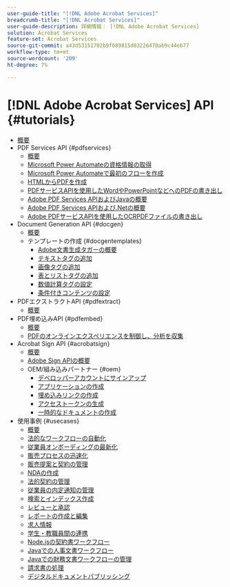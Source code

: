 ```yaml
---
user-guide-title: "[!DNL Adobe Acrobat Services]"
breadcrumb-title: "[!DNL Acrobat Services]"
user-guide-description: 詳細情報： [!DNL Adobe Acrobat Services]
solution: Acrobat Services
feature-set: Acrobat Services
source-git-commit: a43d53151702b9f689815d03226470ab9c44eb77
workflow-type: tm+mt
source-wordcount: '209'
ht-degree: 7%

---
```



# [!DNL Adobe Acrobat Services] API {#tutorials}

+ [概要](overview.md)
+ PDF Services API {#pdfservices}
   + [概要](pdfservices/overview-pdfservices.md)
   + [Microsoft Power Automateの資格情報の取得](pdfservices/getting-credentials-power-automate.md)
   + [Microsoft Power Automateで最初のフローを作成](pdfservices/create-workflow-power-automate.md)
   + [HTMLからPDFを作成](pdfservices/createpdffromhtml.md)
   + [PDFサービスAPIを使用したWordやPowerPointなどへのPDFの書き出し](pdfservices/exportpdf.md)
   + [Adobe PDF Services APIおよびJavaの概要](pdfservices/gettingstartedjava.md)
   + [Adobe PDF Services APIおよび.Netの概要](pdfservices/gettingstartednet.md)
   + [Adobe PDFサービスAPIを使用したOCRPDFファイルの書き出し](pdfservices/ocr.md)
+ Document Generation API {#docgen}
   + [概要](docgen/overview-docgen.md)
   + テンプレートの作成 {#docgentemplates}
      + [Adobe文書生成タガーの概要](docgen/taggeroverview.md)
      + [テキストタグの追加](docgen/taggeraddtexttags.md)
      + [画像タグの追加](docgen/taggeraddimagetags.md)
      + [表とリストタグの追加](docgen/taggertables.md)
      + [数値計算タグの設定](docgen/taggercalculations.md)
      + [条件付きコンテンツの設定](docgen/taggerconditional.md)
+ PDFエクストラクトAPI {#pdfextract}
   + [概要](pdfextract/overview-extract.md)
+ PDF埋め込みAPI {#pdfembed}
   + [概要](pdfembed/overview-embed.md)
   + [PDFのオンラインエクスペリエンスを制御し、分析を収集](pdfembed/controlpdfexperience.md)
+ Acrobat Sign API {#acrobatsign}
   + [概要](acrobatsign/overview-sign.md)
   + [Adobe Sign APIの概要](acrobatsign/signapi.md)
   + OEM/組み込みパートナー {#oem}
      + [デベロッパーアカウントにサインアップ](acrobatsign/sign-up-developer-account.md)
      + [アプリケーションの作成](acrobatsign/creating-your-application.md)
      + [埋め込みリンクの作成](acrobatsign/creating-an-embed-link.md)
      + [アクセストークンの生成](acrobatsign/generating-an-access-token.md)
      + [一時的なドキュメントの作成](acrobatsign/creating-a-transient-document.md)
+ 使用事例 {#usecases}
   + [概要](usecases/overview-usecases.md)
   + [法的なワークフローの自動化](usecases/automatelegalworkflows.md)
   + [従業員オンボーディングの最新化](usecases/employeeonboarding.md)
   + [販売プロセスの迅速化](usecases/acceleratesales.md)
   + [販売提案と契約の管理](usecases/sales.md)
   + [NDAの作成](usecases/nda.md)
   + [法的契約の管理](usecases/legal.md)
   + [従業員の内定通知の管理](usecases/offer.md)
   + [検索とインデックス作成](usecases/searching.md)
   + [レビューと承認](usecases/reviews.md)
   + [レポートの作成と編集](usecases/reportcreation.md)
   + [求人情報](usecases/jobposting.md)
   + [学生・教職員間の連携](usecases/educationcollab.md)
   + [Node.jsの契約書ワークフロー](usecases/AgreementWorkflowsNodejs.md)
   + [Javaでの人事文書ワークフロー](usecases/HRAgreementWorkflowsJava.md)
   + [Javaでの財務文書ワークフローの管理](usecases/FinanceWorkflowsJava.md)
   + [請求書の処理](usecases/invoices.md)
   + [デジタルドキュメントパブリッシング](usecases/ddppdfembedapi.md)

